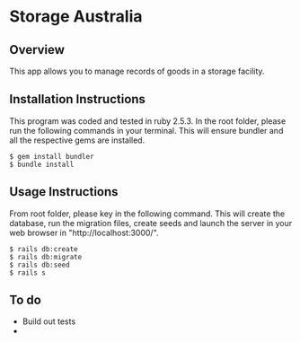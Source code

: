 # Storage Australia

## Overview
This app allows you to manage records of goods in a storage facility.


## Installation Instructions
This program was coded and tested in ruby 2.5.3.
In the root folder, please run the following commands in your terminal. This will ensure bundler and all the respective gems are installed.

    $ gem install bundler
    $ bundle install

## Usage Instructions
From root folder, please key in the following command. This will create the database, run the migration files, create seeds and launch the server in your web browser in "http://localhost:3000/".

    $ rails db:create
    $ rails db:migrate
    $ rails db:seed
    $ rails s

## To do
* Build out tests
*
